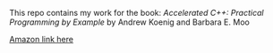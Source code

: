 This repo contains my work for the book:
*Accelerated C++: Practical Programming by Example* by Andrew Koenig and Barbara E. Moo

[Amazon link here](http://www.amazon.com/Accelerated-C-Practical-Programming-Example/dp/020170353X)